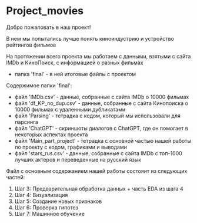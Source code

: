 # Project_movies

Добро пожаловать в наш проект!

В нем мы попытались лучше понять киноиндустрию и устройство рейтингов фильмов

На протяжении всего проекта мы работаем с данными, взятыми с сайта IMDb и КиноПоиск, с информацией о разных фильмах 

- папка 'final' - в ней итоговые файлы с проектом 

Содержимое папки 'final':
- файл 'IMDb.csv' - данные, собранные с сайта IMDb о 10000 фильмах
- файл 'df_KP_no_dup.csv' - данные, собранные с сайта Кинопоиска о 10000 фильмах с удаленными дубликатами
- файл 'Parsing' - тетрадка с кодом, который мы использовали для парсинга
- файл 'ChatGPT' - скриншоты диалогов с ChatGPT, где он помогает в некоторых аспектах проекта
- файл 'Main_part_project' - тетрадка с основной частью нашей работы по проекту с кодом, графиками и выводами
- файл 'stars_rus.csv' - данные, собранные с сайта IMDb с топ-1000 лучших актеров и переведенные на русский язык

Файл с основным содержанием нашей работы состояит из следующих частей:
1. Шаг 3: Предварительная обработка данных + часть EDA из шага 4
2. Шаг 4: Визуализация
3. Шаг 5: Создание новых признаков
4. Шаг 6: Проверка гипотез
5. Шаг 7: Машинное обучение

